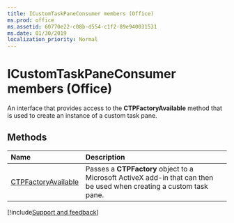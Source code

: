 ```yaml
---
title: ICustomTaskPaneConsumer members (Office)
ms.prod: office
ms.assetid: 60770e22-c08b-d554-c1f2-89e940031531
ms.date: 01/30/2019
localization_priority: Normal
---
```



# ICustomTaskPaneConsumer members (Office)

An interface that provides access to the **CTPFactoryAvailable** method that is used to create an instance of a custom task pane.


## Methods

|Name|Description|
|:-----|:-----|
|[CTPFactoryAvailable](../../Office.ICustomTaskPaneConsumer.CTPFactoryAvailable.md)|Passes a **CTPFactory** object to a Microsoft ActiveX add-in that can then be used when creating a custom task pane.|

[!include[Support and feedback](~/includes/feedback-boilerplate.md)]